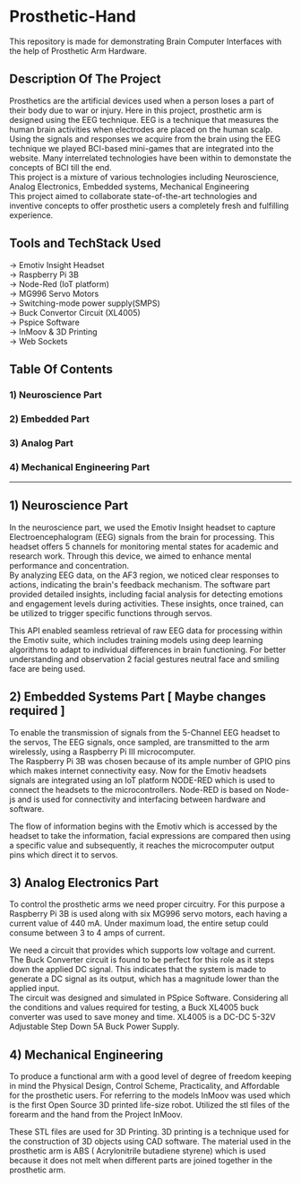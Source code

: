 # Prosthetic-Hand
This repository is made for demonstrating Brain Computer Interfaces with the help of Prosthetic Arm Hardware. <br>
## Description Of The Project 
Prosthetics are the artificial devices used when a person loses a part of their body due to war or injury. Here in this project, prosthetic arm  is designed using the EEG technique. EEG is a technique that measures the human brain activities when electrodes are placed on the human scalp. Using the signals and responses we acquire from the brain using the EEG technique we played BCI-based mini-games that are integrated into the website. Many interrelated technologies have been within to demonstate the concepts of BCI till the end. <br>
This project is a mixture of various technologies including Neuroscience, Analog Electronics, Embedded systems, Mechanical Engineering <br>
This project aimed to collaborate state-of-the-art technologies and inventive concepts to offer prosthetic users a completely fresh and fulfilling experience.<br>
## Tools and TechStack Used
-> Emotiv Insight Headset <br>
-> Raspberry Pi 3B  <br>
-> Node-Red (IoT platform) <br>
-> MG996 Servo Motors <br> 
-> Switching-mode power supply(SMPS) <br>
-> Buck Convertor Circuit (XL4005) <br>
-> Pspice Software  <br>
-> InMoov & 3D Printing <br>
-> Web Sockets <br>

## Table Of Contents 
 ### 1) Neuroscience Part <br>
 ### 2) Embedded Part <br>
 ### 3) Analog Part <br>
 ### 4) Mechanical Engineering Part <br>
-----------------------------------------------------------------------------------------------------------------------------------------------------------------

## 1) Neuroscience Part <br>
In the neuroscience part, we used the Emotiv Insight headset to capture Electroencephalogram (EEG) signals from the brain for processing. This headset offers 5 channels for monitoring mental states for academic and research work. Through this device, we aimed to enhance mental performance and concentration. <br>
 By analyzing EEG data, on the AF3 region, we noticed clear responses to actions, indicating the brain's feedback mechanism. The software part provided detailed insights, including facial analysis for detecting emotions and engagement levels during activities. These insights, once trained, can be utilized to trigger specific functions through servos. <br>
 


This API enabled seamless retrieval of raw EEG data for processing within the Emotiv suite, which includes training models using deep learning algorithms to adapt to individual differences in brain functioning. For better understanding and observation 2 facial gestures neutral face and smiling face are being used. <br>

## 2) Embedded Systems Part [ Maybe changes required ] <br>
To enable the transmission of signals from the 5-Channel EEG headset to the servos, The EEG signals, once sampled, are transmitted to the arm wirelessly, using a Raspberry Pi III microcomputer. <br>
The Raspberry Pi 3B was chosen because of its ample number of GPIO pins which makes internet connectivity easy.  Now for the Emotiv headsets signals are integrated using an IoT platform  NODE-RED which is used to connect the headsets to the microcontrollers. Node-RED is based on Node-js and is used for connectivity and interfacing between hardware and software.   <br>


The flow of information begins with the Emotiv which is accessed by the headset to take the information, facial expressions are compared then using a specific value and subsequently, it reaches the microcomputer output pins which direct it to servos. 

## 3) Analog Electronics Part <br>

To control the prosthetic arms we need proper circuitry.  For this purpose a Raspberry Pi 3B is used along with six MG996 servo motors, each having a current value of 440 mA. Under maximum load, the entire setup could consume between 3 to 4 amps of current.  <br>


We need a circuit that provides which supports low voltage and current. The Buck Converter circuit is found to be perfect for this role as it steps down the applied DC signal.  This indicates that the system is made to generate a DC signal as its output, which has a magnitude lower than the applied input. <br>
The circuit was designed and simulated in PSpice Software. Considering all the conditions and values required for testing, a Buck XL4005 buck converter was used to save money and time. XL4005  is a DC-DC 5-32V Adjustable Step Down 5A Buck Power Supply. <br>

## 4) Mechanical Engineering <br>

To produce a functional arm with a good level of degree of freedom keeping in mind the Physical Design, Control Scheme, Practicality, and Affordable for the prosthetic users. For referring to the models InMoov was used which is the first Open Source 3D printed life-size robot. Utilized the stl files of the forearm and the hand from the Project InMoov.  <br>


These STL  files are used for 3D Printing. 3D printing is a technique used for the construction of 3D objects using CAD software. The material used in the prosthetic arm is ABS ( Acrylonitrile butadiene styrene) which is used because it does not melt when different parts are joined together in the prosthetic arm. <br>
